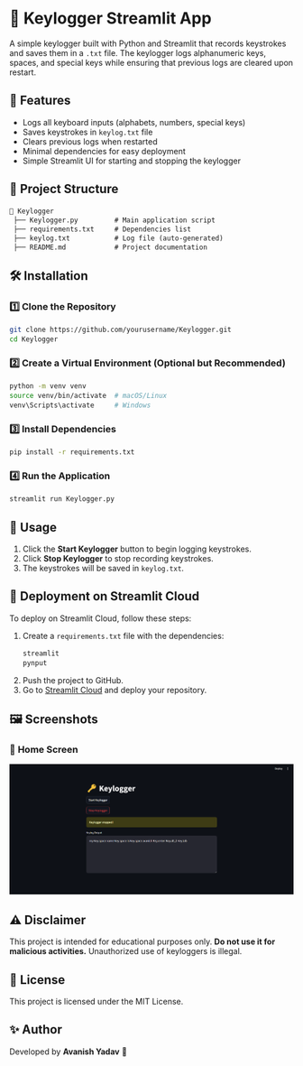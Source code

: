 # 🔑 Keylogger Streamlit App

A simple keylogger built with Python and Streamlit that records keystrokes and saves them in a `.txt` file. The keylogger logs alphanumeric keys, spaces, and special keys while ensuring that previous logs are cleared upon restart.

## 🚀 Features
- Logs all keyboard inputs (alphabets, numbers, special keys)
- Saves keystrokes in `keylog.txt` file
- Clears previous logs when restarted
- Minimal dependencies for easy deployment
- Simple Streamlit UI for starting and stopping the keylogger

## 📂 Project Structure
```
📁 Keylogger
 ├── Keylogger.py         # Main application script
 ├── requirements.txt     # Dependencies list
 ├── keylog.txt           # Log file (auto-generated)
 ├── README.md            # Project documentation
```

## 🛠 Installation
### 1️⃣ Clone the Repository
```sh
git clone https://github.com/yourusername/Keylogger.git
cd Keylogger
```

### 2️⃣ Create a Virtual Environment (Optional but Recommended)
```sh
python -m venv venv
source venv/bin/activate  # macOS/Linux
venv\Scripts\activate     # Windows
```

### 3️⃣ Install Dependencies
```sh
pip install -r requirements.txt
```

### 4️⃣ Run the Application
```sh
streamlit run Keylogger.py
```

## 📌 Usage
1. Click the **Start Keylogger** button to begin logging keystrokes.
2. Click **Stop Keylogger** to stop recording keystrokes.
3. The keystrokes will be saved in `keylog.txt`.

## 🚀 Deployment on Streamlit Cloud
To deploy on Streamlit Cloud, follow these steps:
1. Create a `requirements.txt` file with the dependencies:
   ```txt
   streamlit
   pynput
   ```
2. Push the project to GitHub.
3. Go to [Streamlit Cloud](https://share.streamlit.io/) and deploy your repository.

## 🖼️ Screenshots
### 🎯 **Home Screen**
![Home Screen](home_screen.png)



## ⚠️ Disclaimer
This project is intended for educational purposes only. **Do not use it for malicious activities.** Unauthorized use of keyloggers is illegal.

## 📜 License
This project is licensed under the MIT License.

## ✨ Author
Developed by **Avanish Yadav** 🚀
